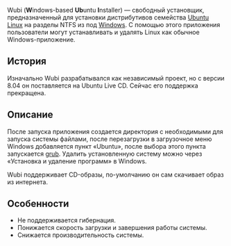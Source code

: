 Wubi (**W**indows-based **Ub**untu **I**nstaller) — свободный
установщик, предназначенный для установки дистрибутивов
семейства [Ubuntu Linux](Ubuntu) на разделы NTFS из
под [Windows](Windows). С помощью этого приложения
пользователи могут устанавливать и удалять Linux как обычное
Windows-приложение.

## История

Изначально Wubi разрабатывался как независимый проект, но с версии 8.04
он поставляется на Ubuntu Live CD. Сейчас его поддержка прекращена.

## Описание

После запуска приложения создается директория с необходимыми для запуска
системы файлами, после перезагрузки в загрузочное меню Windows
добавляется пункт «Ubuntu», после выбора этого пункта
запускается [grub](grub). Удалить установленную
систему можно через «Установка и удаление программ» в Windows.

Wubi поддерживает CD-образы, по-умолчанию он сам скачивает образ из
интернета.

## Особенности

  - Не поддерживается гибернация.
  - Понижается скорость загрузки и завершения работы системы.
  - Снижается производительность системы.

